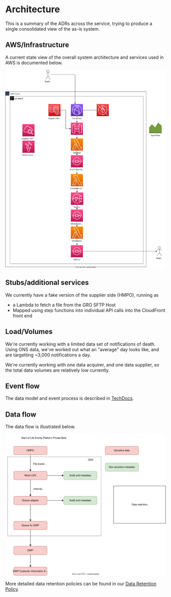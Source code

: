 # Architecture

This is a summary of the ADRs across the service, trying to produce a single consolidated view of the as-is system.

## AWS/Infrastructure

A current state view of the overall system architecture and services used in AWS is documented below.

![Architecture Diagram](img/architecture.drawio.svg)

## Stubs/additional services

We currently have a fake version of the supplier side (HMPO), running as

- a Lambda to fetch a file from the GRO SFTP Host
- Mapped using step functions into individual API calls into the CloudFront front end

## Load/Volumes

We're currently working with a limited data set of notifications of death.
Using ONS data, we've worked out what an "average" day looks like, and are targetting ~3,000 notifications a day.

We're currently working with one data acquirer, and one data supplier, so the total data volumes are relatively low currently.

## Event flow

The data model and event process is described in [TechDocs](https://docs.life-events.dev.account.gov.uk/data-model.html).

## Data flow

The data flow is illustrated below.

![data-flow.drawio.svg](img/data-flow.drawio.svg)

More detailed data retention policies can be found in our [Data Retention Policy](https://docs.life-events.dev.account.gov.uk/data-retention-policy.html).
